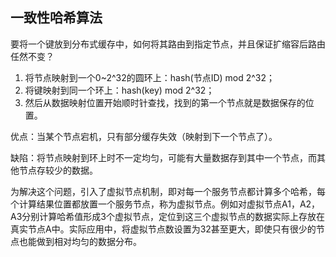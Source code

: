 ## 一致性哈希算法

要将一个键放到分布式缓存中，如何将其路由到指定节点，并且保证扩缩容后路由任然不变？

1. 将节点映射到一个0~2^32的圆环上：hash(节点ID) mod 2^32；
2. 将键映射到同一个环上：hash(key) mod 2^32；
3. 然后从数据映射位置开始顺时针查找，找到的第一个节点就是数据保存的位置。

优点：当某个节点宕机，只有部分缓存失效（映射到下一个节点了）。

缺陷：将节点映射到环上时不一定均匀，可能有大量数据存到其中一个节点，而其他节点存较少的数据。

为解决这个问题，引入了虚拟节点机制，即对每一个服务节点都计算多个哈希，每个计算结果位置都放置一个服务节点，称为虚拟节点。例如对虚拟节点A1，A2，A3分别计算哈希值形成3个虚拟节点，定位到这三个虚拟节点的数据实际上存放在真实节点A中。实际应用中，将虚拟节点数设置为32甚至更大，即使只有很少的节点也能做到相对均匀的数据分布。